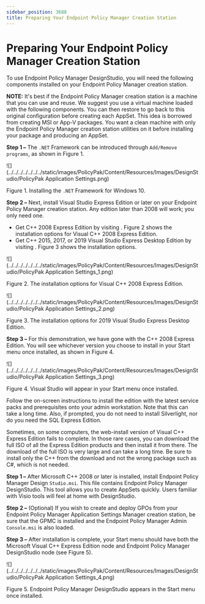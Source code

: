 ```yaml
---
sidebar_position: 3688
title: Preparing Your Endpoint Policy Manager Creation Station
---
```


# Preparing Your Endpoint Policy Manager Creation Station

To use Endpoint Policy Manager DesignStudio, you will need the following components installed on your Endpoint Policy Manager creation station.

**NOTE:**  It's best if the Endpoint Policy Manager creation station is a machine that you can use and reuse. We suggest you use a virtual machine loaded with the following components. You can then restore to go back to this original configuration before creating each AppSet. This idea is borrowed from creating MSI or App-V packages. You want a clean machine with only the Endpoint Policy Manager creation station utilities on it before installing your package and producing an AppSet.

**Step 1 –** The `.NET` Framework can be introduced through `Add/Remove programs`, as shown in Figure 1.

![](../../../../../../../static/images/PolicyPak/Content/Resources/Images/DesignStudio/PolicyPak Application Settings.png)

Figure 1. Installing the `.NET` Framework for Windows 10.

**Step 2 –** Next, install Visual Studio Express Edition or later on your Endpoint Policy Manager creation station. Any edition later than 2008 will work; you only need one.

* Get C++ 2008 Express Edition by visiting . Figure 2 shows the installation options for Visual C++ 2008 Express Edition.
* Get C++ 2015, 2017, or 2019 Visual Studio Express Desktop Edition by visiting . Figure 3 shows the installation options.

![](../../../../../../../static/images/PolicyPak/Content/Resources/Images/DesignStudio/PolicyPak Application Settings_1.png)

Figure 2. The installation options for Visual C++ 2008 Express Edition.

![](../../../../../../../static/images/PolicyPak/Content/Resources/Images/DesignStudio/PolicyPak Application Settings_2.png)

Figure 3. The installation options for 2019 Visual Studio Express Desktop Edition.

**Step 3 –** For this demonstration, we have gone with the C++ 2008 Express Edition. You will see whichever version you choose to install in your Start menu once installed, as shown in Figure 4.

![](../../../../../../../static/images/PolicyPak/Content/Resources/Images/DesignStudio/PolicyPak Application Settings_3.png)

Figure 4. Visual Studio will appear in your Start menu once installed.

Follow the on-screen instructions to install the edition with the latest service packs and prerequisites onto your admin workstation. Note that this can take a long time. Also, if prompted, you do not need to install Silverlight, nor do you need the SQL Express Edition.

Sometimes, on some computers, the web-install version of Visual C++ Express Edition fails to complete. In those rare cases, you can download the full ISO of all the Express Edition products and then install it from there. The download of the full ISO is very large and can take a long time. Be sure to install only the C++ from the download and not the wrong package such as C#, which is not needed.

**Step 1 –** After Microsoft C++ 2008 or later is installed, install Endpoint Policy Manager Design `Studio.msi`. This file contains Endpoint Policy Manager DesignStudio. This tool allows you to create AppSets quickly. Users familiar with Visio tools will feel at home with DesignStudio.

**Step 2 –** (Optional) If you wish to create and deploy GPOs from your Endpoint Policy Manager Application Settings Manager creation station, be sure that the GPMC is installed and the Endpoint Policy Manager Admin `Console.msi` is also loaded.

**Step 3 –** After installation is complete, your Start menu should have both the Microsoft Visual C++ Express Edition node and Endpoint Policy Manager DesignStudio node (see Figure 5).

![](../../../../../../../static/images/PolicyPak/Content/Resources/Images/DesignStudio/PolicyPak Application Settings_4.png)

Figure 5. Endpoint Policy Manager DesignStudio appears in the Start menu once installed.